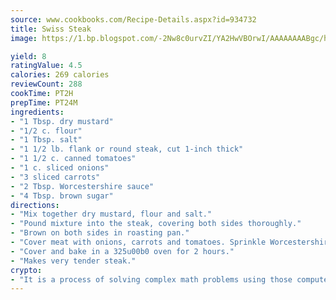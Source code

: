 ```yaml
---
source: www.cookbooks.com/Recipe-Details.aspx?id=934732
title: Swiss Steak
image: https://1.bp.blogspot.com/-2Nw8c0urvZI/YA2HwVBOrwI/AAAAAAAABgc/hcoCuYbLRGghREWYfHLERS8jzKEXzVPXwCLcBGAsYHQ/s154/14.png

yield: 8
ratingValue: 4.5
calories: 269 calories
reviewCount: 288
cookTime: PT2H
prepTime: PT24M
ingredients:
- "1 Tbsp. dry mustard"
- "1/2 c. flour"
- "1 Tbsp. salt"
- "1 1/2 lb. flank or round steak, cut 1-inch thick"
- "1 1/2 c. canned tomatoes"
- "1 c. sliced onions"
- "3 sliced carrots"
- "2 Tbsp. Worcestershire sauce"
- "4 Tbsp. brown sugar"
directions:
- "Mix together dry mustard, flour and salt."
- "Pound mixture into the steak, covering both sides thoroughly."
- "Brown on both sides in roasting pan."
- "Cover meat with onions, carrots and tomatoes. Sprinkle Worcestershire sauce and brown sugar over all."
- "Cover and bake in a 325u00b0 oven for 2 hours."
- "Makes very tender steak."
crypto:
- "It is a process of solving complex math problems using those computers which run bitcoin software."
---
```

